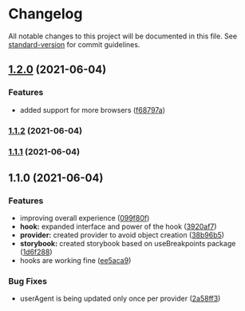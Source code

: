 # Changelog

All notable changes to this project will be documented in this file. See [standard-version](https://github.com/conventional-changelog/standard-version) for commit guidelines.

## [1.2.0](https://github.com/pablohpsilva/use-device-breakpoints/compare/v1.1.2...v1.2.0) (2021-06-04)


### Features

* added support for more browsers ([f68797a](https://github.com/pablohpsilva/use-device-breakpoints/commit/f68797ad3549d16203e54bd19daa8d48acabe5b7))

### [1.1.2](https://github.com/pablohpsilva/use-device-breakpoints/compare/v1.1.1...v1.1.2) (2021-06-04)

### [1.1.1](https://github.com/pablohpsilva/use-device-breakpoints/compare/v1.1.0...v1.1.1) (2021-06-04)

## 1.1.0 (2021-06-04)


### Features

* improving overall experience ([099f80f](https://github.com/pablohpsilva/use-device-breakpoints/commit/099f80f3f1aa885fe88ed82471666c7084b4d765))
* **hook:** expanded interface and power of the hook ([3920af7](https://github.com/pablohpsilva/use-device-breakpoints/commit/3920af7a4fe2c100b07b6b200aed656c0ba0db12))
* **provider:** created provider to avoid object creation ([38b96b5](https://github.com/pablohpsilva/use-device-breakpoints/commit/38b96b59ac6431028cb70b52f7062211c19886c4))
* **storybook:** created storybook based on useBreakpoints package ([1d6f288](https://github.com/pablohpsilva/use-device-breakpoints/commit/1d6f288b3cfa312dcb96a05861ab12d5f462c179))
* hooks are working fine ([ee5aca9](https://github.com/pablohpsilva/use-device-breakpoints/commit/ee5aca978b6708d1d6c360db87f46fe923cf2a67))


### Bug Fixes

* userAgent is being updated only once per provider ([2a58ff3](https://github.com/pablohpsilva/use-device-breakpoints/commit/2a58ff3eafca87e4ccf87016cab694c1e78c9821))
